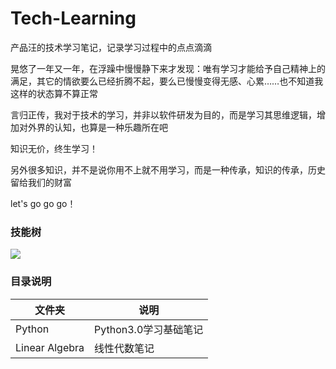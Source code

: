 # Tech-Learning
产品汪的技术学习笔记，记录学习过程中的点点滴滴


晃悠了一年又一年，在浮躁中慢慢静下来才发现：唯有学习才能给予自己精神上的满足，其它的情欲要么已经折腾不起，要么已慢慢变得无感、心累……也不知道我这样的状态算不算正常

言归正传，我对于技术的学习，并非以软件研发为目的，而是学习其思维逻辑，增加对外界的认知，也算是一种乐趣所在吧

知识无价，终生学习！

另外很多知识，并不是说你用不上就不用学习，而是一种传承，知识的传承，历史留给我们的财富

let's go go go！

### 技能树
![](https://mmbiz.qpic.cn/mmbiz_png/edCCwqenFxicytibGRoiblX9BCOqmmOg5ObVmZJXTYMov3ic0KnibqwQJZqO467YQVL0ciaG4pdzIFLMibGibPRic8gWpkg/640?wx_fmt=png&tp=webp&wxfrom=5&wx_lazy=1&wx_co=1)

### 目录说明
| 文件夹 | 说明 |
| ------- | ------- |
| Python | Python3.0学习基础笔记 |
| Linear Algebra | 线性代数笔记 |
